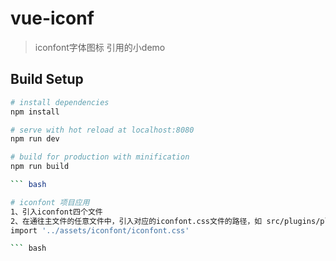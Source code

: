 # vue-iconf

> iconfont字体图标 引用的小demo

## Build Setup

``` bash
# install dependencies
npm install

# serve with hot reload at localhost:8080
npm run dev

# build for production with minification
npm run build

``` bash

# iconfont 项目应用
1、引入iconfont四个文件
2、在通往主文件的任意文件中，引入对应的iconfont.css文件的路径，如 src/plugins/plugin-core.js文件 通过ES6 import引入
import '../assets/iconfont/iconfont.css'

``` bash




